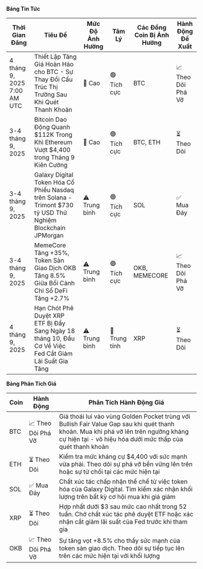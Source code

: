 **Bảng Tin Tức**

| Thời Gian Đăng | Tiêu Đề | Mức Độ Ảnh Hưởng | Tâm Lý | Các Đồng Coin Bị Ảnh Hưởng | Hành Động Đề Xuất |
|------------------|----------|---------|-----------|------------------|------------------|
| 4 tháng 9, 2025 7:00 AM UTC | Thiết Lập Tăng Giá Hoàn Hảo cho BTC - Sự Thay Đổi Cấu Trúc Thị Trường Sau Khi Quét Thanh Khoản | 🚨 Cao | 🟢 Tích cực | BTC | 📈 Theo Dõi Phá Vỡ |
| 3-4 tháng 9, 2025 | Bitcoin Dao Động Quanh $112K Trong Khi Ethereum Vượt $4,400 trong Tháng 9 Kiên Cường | 🚨 Cao | 🟢 Tích cực | BTC, ETH | ⏳ Theo Dõi |
| 3-4 tháng 9, 2025 | Galaxy Digital Token Hóa Cổ Phiếu Nasdaq trên Solana - Trimont $730 tỷ USD Thử Nghiệm Blockchain JPMorgan | ⚠️ Trung bình | 🟢 Tích cực | SOL | ✅ Mua Đáy |
| 3-4 tháng 9, 2025 | MemeCore Tăng +35%, Token Sàn Giao Dịch OKB Tăng 8.5% Giữa Bối Cảnh Chỉ Số DeFi Tăng +2.7% | ⚠️ Trung bình | 🟢 Tích cực | OKB, MEMECORE | 📈 Theo Dõi Phá Vỡ |
| 4 tháng 9, 2025 | Hạn Chót Phê Duyệt XRP ETF Bị Đẩy Sang Ngày 18 tháng 10, Đầu Cơ Về Việc Fed Cắt Giảm Lãi Suất Gia Tăng | ⚠️ Trung bình | 🔵 Trung tính | XRP | ⏳ Theo Dõi |

**Bảng Phân Tích Giá**

| Coin | Hành Động | Phân Tích Hành Động Giá |
|------|--------|---------------------|
| BTC | 📈 Theo Dõi Phá Vỡ | Giá thoái lui vào vùng Golden Pocket trùng với Bullish Fair Value Gap sau khi quét thanh khoản. Mua khi phá vỡ lên trên ngưỡng kháng cự hiện tại - vô hiệu hóa dưới mức thấp của quét thanh khoản |
| ETH | ⏳ Theo Dõi | Kiểm tra mức kháng cự $4,400 với sức mạnh vừa phải. Theo dõi sự phá vỡ bền vững lên trên hoặc sự từ chối tại các mức hiện tại |
| SOL | ✅ Mua Đáy | Chất xúc tác chấp nhận thể chế từ việc token hóa của Galaxy Digital. Tìm kiếm xác nhận khối lượng trên bất kỳ cơ hội mua khi giá giảm |
| XRP | ⏳ Theo Dõi | Hợp nhất dưới $3 sau mức cao nhất trong 52 tuần. Chờ chất xúc tác phê duyệt ETF hoặc xác nhận cắt giảm lãi suất của Fed trước khi tham gia |
| OKB | 📈 Theo Dõi Phá Vỡ | Sự tăng vọt +8.5% cho thấy sức mạnh của token sàn giao dịch. Theo dõi sự tiếp tục lên trên các mức hiện tại với khối lượng |